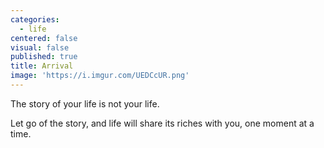 ```yaml
---
categories:
  - life
centered: false
visual: false
published: true
title: Arrival
image: 'https://i.imgur.com/UEDCcUR.png'
---
```

The story of your life
is not your life.

Let go of the story,
and life will share its riches with you, 
one moment at a time.
